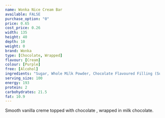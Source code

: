 ```yaml
---
name: Wonka Nice Cream Bar
available: FALSE
purchase_option: "0"
price: 0.65
cost_price: 0.26
width: 135
height: 40
depth: 10
weight: 0
brand: Wonka
type: [Chocolate, Wrapped]
flavour: [Cream]
colour: [Purple]
free: [Alcohol]
ingredients: "Sugar, Whole Milk Powder, Chocolate Flavoured Filling (Sugar, Glucose Syrup, Water, Caramelised Sugar Syrup, Fat-Reduced Cocoa Powder, Humectant: Glycerol; Butter, Stabiliser: Carrageenan; Salt, Emulsifiers: Mono- and Di-glycerides of Fatty Acids, Sunflower Lecithin; Citric Acid, Acidity Regulator: Sodium Citrates; Natural Vanilla Flavouring), Vegetable Fat, Cocoa Butter, Cocoa Mass, Vegetable Fat, Whey Powder, Milk Fat, Lactose, Emulsifier (Sunflower Lecithin), Vanilla Seeds, Flavourings, Colour (Curcumin). Milk Chocolate contains Milk Solids 14% and Vegetable Fat in addition to Cocoa Butter."
serving_size: 100
energy: 193
protein: 2
carbohydrates: 21.5
fat: 10.9
---
```

Smooth vanilla creme topped with chocolate , wrapped in milk chocolate.